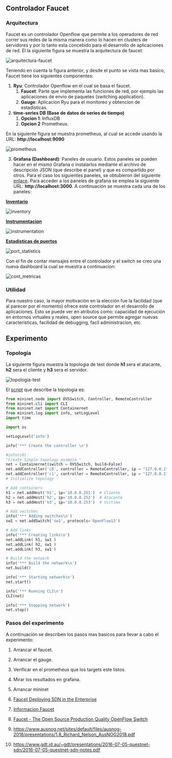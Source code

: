 


## Controlador Faucet ##

### Arquitectura ###

Faucet es un controlador Openflow que permite a los operadores de red correr sus redes de la misma manera como lo hacen en clusters de servidores y por lo tanto esta concebido para el desarrollo de aplicaciones de red. El la siguiente figura se muestra la arquitectura de faucet:

![arquitectura-faucet](arquitectura-faucet.png)

Teniendo en cuenta la figura anterior, y desde el punto se vista mas basico, Faucet tiene los siguientes componentes:
1. **Ryu**: Controlador Openflow en el cual se basa el faucet.
   1. **Faucet**: Parte que implementa las funciones de red, por ejemplo las aplicaciones de envio de paquetes (switching application). 
   2. **Gauge**: Aplicacion Ryu para el monitoreo y obtencion de estadisticas.
2. **time-series DB (Base de datos de series de tiempo)**
   1. **Opcion 1**: InfluxDB
   2. **Opcion 2** Prometheus.

En la siguiente figura se muestra prometheus, al cual se accede usando la URL: **http://localhost:9090**

![prometheus](prometheus.png)

3. **Grafana (Dashboard)**: Paneles de usuario. Estos paneles se pueden hacer en el mismo Grafana o instalarlos mediante el archivo de descripción JSON (que describe el panel) y que es compartido por otros. Para el caso los siguientes paneles, se obtubieron del siguiente [enlace](https://docs.faucet.nz/en/latest/tutorials/first_time.html). Para acceder a los paneles de grafana se emplea la siguiente URL: **http://localhost:3000**. A continuación se muestra cada una de los paneles:

**[Inventario](https://docs.faucet.nz/en/latest/_static/grafana-dashboards/faucet_inventory.json)**

![inventory](inventory.png) 

**[Instrumentacion](https://docs.faucet.nz/en/latest/_static/grafana-dashboards/faucet_instrumentation.json)**

![instrumentation](instrumentation.png)

**[Estadisticas de puertos](https://docs.faucet.nz/en/latest/_static/grafana-dashboards/faucet_port_statistics.json)**

![port_statistics](port_statistics.png)


Con el fin de contar mensajes entre el controlador y el switch se creo una nueva dashboard la cual se muestra a continuacion:

![cont_metricas](cont_metricas.png)


### Utilidad ###

Para nuestro caso, la mayor motivación en la elección fue la facilidad (que al parecer por el momento) ofrece este controlador en el desarrollo de aplicaciones. Esto se puede ver en atributos como: capacidad de ejecución en entornos virtuales y reales, open source que permite agregar nuevas caracteristicas, facilidad de debugging, facil administracion, etc.


## Experimento ##

### Topologia ###

La siguiente figura muestra la topologia de test donde **h1** sera el atacante, **h2** sera el cliente y **h3** sera el servidor.

![topologia-test](topologia-test.png)

El [script](topologia-test.py) que describe la topologia es:

```python
from mininet.node import OVSSwitch, Controller, RemoteController
from mininet.cli import CLI
from mininet.net import Containernet
from mininet.log import info, setLogLevel
import time

import os

setLogLevel('info')

info('*** Create the controller \n')

#info(c0)
"Create Simple topology example."
net = Containernet(switch = OVSSwitch, build=False)
net.addController('c0', controller = RemoteController, ip = "127.0.0.1", port = 6653)
net.addController('c1', controller = RemoteController, ip = "127.0.0.1", port = 6654)
# Initialize topology

# Add containers
h1 = net.addHost('h1', ip='10.0.0.251')  # Cliente
h2 = net.addHost('h2', ip='10.0.0.252')  # Atacante
h3 = net.addHost('h3', ip='10.0.0.253')  # Victima

# Add switches    
info('*** Adding switches\n')
sw1 = net.addSwitch('sw1', protocols='OpenFlow13')

# Add links    
info('*** Creating links\n')
net.addLink( h1, sw1 )
net.addLink( h2, sw1 )
net.addLink( h3, sw1 )

# Build the network
info('*** Build the network\n')
net.build()

info('*** Starting network\n')
net.start()

info('*** Running CLI\n')
CLI(net)

info('*** Stopping network')
net.stop()
```

### Pasos del experimento ###

A continuación se describen los pasos mas basicos para llevar a cabo el experimento:
1. Arrancar el faucet.
2. Arrancar el gauge.
3. Verificar en el prometheus que los targets este listos.
4. Mirar los resultados en grafana.
5. Arrancar mininet




1. [Faucet Deploying SDN in the Enterprise](https://static.googleusercontent.com/media/research.google.com/en//pubs/archive/45641.pdf)
2. [Informacion Faucet](https://github.com/faucetsdn/faucet.nz)
3. [Faucet - The Open Source Production Quality OpenFlow Switch](https://wand.nz/~brad/talks/faucet.pdf)
4. https://www.ausnog.net/sites/default/files/ausnog-2018/presentations/1.8_Richard_Nelson_AusNOG2018.pdf
5. https://www.gdt.id.au/~gdt/presentations/2016-07-05-questnet-sdn/2016-07-05-questnet-sdn-notes.pdf
